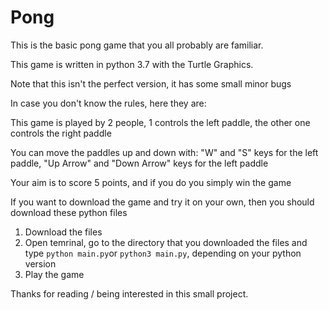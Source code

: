 # Pong

This is the basic pong game that you all probably are familiar.

This game is written in python 3.7 with the Turtle Graphics.

Note that this isn't the perfect version, it has some small minor bugs

In case you don't know the rules, here they are:

This game is played by 2 people, 1 controls the left paddle, the other one controls the right paddle

You can move the paddles up and down with:
  "W" and "S" keys for the left paddle, 
  "Up Arrow" and "Down Arrow" keys for the left paddle
  
 Your aim is to score 5 points, and if you do you simply win the game
 
 If you want to download the game and try it on your own, then you should download these python files

1) Download the files
2) Open temrinal, go to the directory that you downloaded the files and type `python main.py`or `python3 main.py`, depending on your python version
3) Play the game

Thanks for reading / being interested in this small project.
